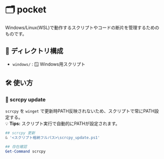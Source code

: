 # 🗂️ pocket

Windows/Linux(WSL)で動作するスクリプトやコードの断片を管理するためのものです。

## 📁 ディレクトリ構成

- `windows/` : 🪟 Windows用スクリプト

## 🛠️ 使い方

### 🔄 scrcpy update

`scrcpy` を `winget` で更新時PATH反映されないため、スクリプトで常にPATH設定する。  
💡 **Tips:** スクリプト実行で自動的にPATHが設定されます。

```powershell
## scrcpy 更新
& '<スクリプト格納フルパス>\scrcpy_update.ps1'

## 存在確認
Get-Command scrcpy
```
